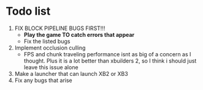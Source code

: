 # Todo list
1. FIX BLOCK PIPELINE BUGS FIRST!!!
   * **Play the game TO catch errors that appear**
   * Fix the listed bugs
2. Implement occlusion culling
   * FPS and chunk traveling performance isnt as big of a concern as I thought. Plus it is a lot better than xbuilders 2, so I think i should just leave this issue alone
4. Make a launcher that can launch XB2 or XB3
5. Fix any bugs that arise